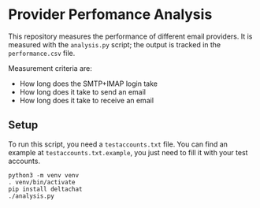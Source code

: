 # Provider Perfomance Analysis

This repository measures the performance of different email providers. It is
measured with the `analysis.py` script; the output is tracked in the
`performance.csv` file.

Measurement criteria are:
- How long does the SMTP+IMAP login take
- How long does it take to send an email
- How long does it take to receive an email

## Setup

To run this script, you need a `testaccounts.txt` file. You can find an example
at `testaccounts.txt.example`, you just need to fill it with your test
accounts.

```
python3 -m venv venv
. venv/bin/activate
pip install deltachat
./analysis.py
```

